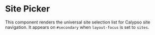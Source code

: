 Site Picker
===========

This component renders the universal site selection list for Calypso site navigation. It appears on `#secondary` when `layout-focus` is set to `sites`.